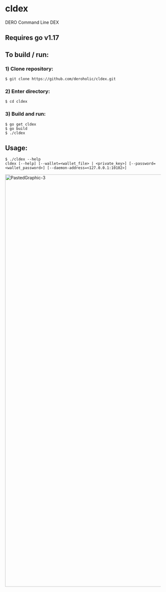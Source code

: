 # cldex
DERO Command Line DEX

## Requires go v1.17

## To build / run:

### 1) Clone repository:
	$ git clone https://github.com/deroholic/cldex.git

### 2) Enter directory:
	$ cd cldex

### 3) Build and run:
	$ go get cldex
	$ go build
	$ ./cldex

## Usage:
```
$ ./cldex --help
cldex [--help] [--wallet=<wallet_file> | <private_key>] [--password=<wallet_password>] [--daemon-address=<127.0.0.1:10102>]
```
<img width="1335" alt="PastedGraphic-3" src="https://user-images.githubusercontent.com/105595360/179622625-ca5a328b-20e3-4498-a952-b2050ade2e11.png">
